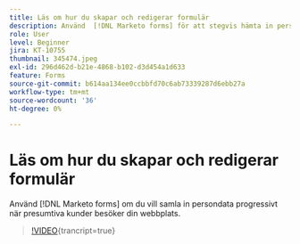```yaml
---
title: Läs om hur du skapar och redigerar formulär
description: Använd  [!DNL Marketo forms] för att stegvis hämta in persondata när presumtiva kunder besöker din webbplats.
role: User
level: Beginner
jira: KT-10755
thumbnail: 345474.jpeg
exl-id: 296d462d-b21e-4868-b102-d3d454a1d633
feature: Forms
source-git-commit: b614aa134ee0ccbbfd70c6ab73339287d6ebb27a
workflow-type: tm+mt
source-wordcount: '36'
ht-degree: 0%

---
```


# Läs om hur du skapar och redigerar formulär

Använd [!DNL Marketo forms] om du vill samla in persondata progressivt när presumtiva kunder besöker din webbplats.

>[!VIDEO](https://video.tv.adobe.com/v/345474/?quality=12&learn=on){trancript=true}
